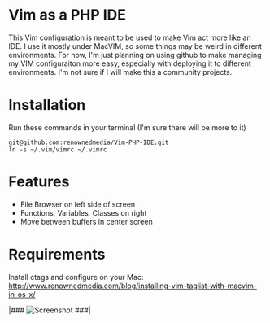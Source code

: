 Vim as a PHP IDE
===

This Vim configuration is meant to be used to make Vim act more like an IDE. I use it mostly under MacVIM,
so some things may be weird in different environments. For now, I'm just planning on using github to make
managing my VIM configuraiton more easy, especially with deploying it to different environments. I'm not
sure if I will make this a community projects.

Installation
===

Run these commands in your terminal (I'm sure there will be more to it)

    git@github.com:renownedmedia/Vim-PHP-IDE.git
    ln -s ~/.vim/vimrc ~/.vimrc

Features
===

* File Browser on left side of screen
* Functions, Variables, Classes on right
* Move between buffers in center screen


Requirements
===

Install ctags and configure on your Mac:
http://www.renownedmedia.com/blog/installing-vim-taglist-with-macvim-in-os-x/

|### ![Screenshot](http://www.renownedmedia.com/wp-content/uploads/2011/08/nerdtree-taglist.png "Screenshot of Configuration") ###|
